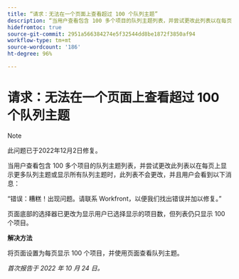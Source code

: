 ```yaml
---
title: “请求：无法在一个页面上查看超过 100 个队列主题”
description: “当用户查看包含 100 多个项目的队列主题列表，并尝试更改此列表以在每页上显示更多队列主题或显示所有队列主题时，此列表不会更改，并且用户会看到一条错误消息。”
hidefromtoc: true
source-git-commit: 2951a566384274e5f32544dd8be1872f3850af94
workflow-type: tm+mt
source-wordcount: '186'
ht-degree: 96%

---
```



# 请求：无法在一个页面上查看超过 100 个队列主题

>[!NOTE]
>
>此问题已于2022年12月2日修复。

当用户查看包含 100 多个项目的队列主题列表，并尝试更改此列表以在每页上显示更多队列主题或显示所有队列主题时，此列表不会更改，并且用户会看到以下消息：

“错误：糟糕！出现问题。请联系 Workfront，以便我们找出错误并加以修复。”

页面底部的选择器已更改为显示用户已选择显示的项目数，但列表仍只显示 100 个项目。

**解决方法**

将页面设置为每页显示 100 个项目，并使用页面查看队列主题。

_首次报告于 2022 年 10 月 24 日。_

